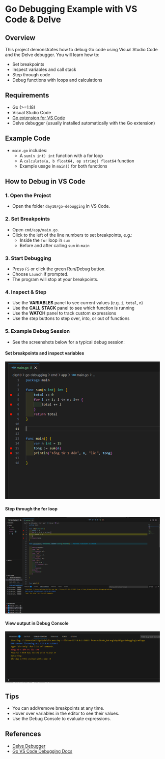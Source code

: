 # Go Debugging Example with VS Code & Delve

## Overview

This project demonstrates how to debug Go code using Visual Studio Code and the Delve debugger. You will learn how to:

- Set breakpoints
- Inspect variables and call stack
- Step through code
- Debug functions with loops and calculations

## Requirements

- Go (>=1.18)
- Visual Studio Code
- [Go extension for VS Code](https://marketplace.visualstudio.com/items?itemName=golang.Go)
- Delve debugger (usually installed automatically with the Go extension)

## Example Code

- `main.go` includes:
  - A `sum(n int) int` function with a for loop
  - A `calculate(a, b float64, op string) float64` function
  - Example usage in `main()` for both functions

## How to Debug in VS Code

### 1. Open the Project

- Open the folder `day10/go-debugging` in VS Code.

### 2. Set Breakpoints

- Open `cmd/app/main.go`.
- Click to the left of the line numbers to set breakpoints, e.g.:
  - Inside the `for` loop in `sum`
  - Before and after calling `sum` in `main`

### 3. Start Debugging

- Press `F5` or click the green Run/Debug button.
- Choose `Launch` if prompted.
- The program will stop at your breakpoints.

### 4. Inspect & Step

- Use the **VARIABLES** panel to see current values (e.g. `i`, `total`, `n`)
- Use the **CALL STACK** panel to see which function is running
- Use the **WATCH** panel to track custom expressions
- Use the step buttons to step over, into, or out of functions

### 5. Example Debug Session

- See the screenshots below for a typical debug session:

#### Set breakpoints and inspect variables

![Breakpoints and variables](./demo/dat-break-point-trong-code.png)

#### Step through the for loop

![Step through loop](./demo/demo-debugging-golang.png)

#### View output in Debug Console

![Debug console output](./demo/ket-qua-tu-debug-console.png)

## Tips

- You can add/remove breakpoints at any time.
- Hover over variables in the editor to see their values.
- Use the Debug Console to evaluate expressions.

## References

- [Delve Debugger](https://github.com/go-delve/delve)
- [Go VS Code Debugging Docs](https://code.visualstudio.com/docs/languages/go#_debugging)
